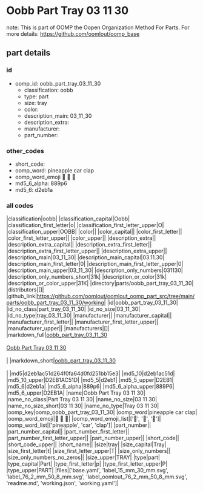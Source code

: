 # Oobb Part Tray 03 11 30  

note: This is part of OOMP the Oopen Organization Method For Parts. For more details: https://github.com/oomlout/oomp_base

##  part details





### id
* oomp_id: oobb_part_tray_03_11_30
  * classification: oobb
  * type: part
  * size: tray
  * color: 
  * description_main: 03_11_30
  * description_extra: 
  * manufacturer: 
  * part_number: 

### other_codes
* short_code: 
* oomp_word: pineapple car clap
* oomp_word_emoji :pineapple: :car: :clap:
* md5_6_alpha: 889p6
* md5_6: d2eb1a

### all codes 
|classification|oobb|
|classification_capital|Oobb|
|classification_first_letter|o|
|classification_first_letter_upper|O|
|classification_upper|OOBB|
|color||
|color_capital||
|color_first_letter||
|color_first_letter_upper||
|color_upper||
|description_extra||
|description_extra_capital||
|description_extra_first_letter||
|description_extra_first_letter_upper||
|description_extra_upper||
|description_main|03_11_30|
|description_main_capital|03.11.30|
|description_main_first_letter|0|
|description_main_first_letter_upper|0|
|description_main_upper|03_11_30|
|description_only_numbers|031130|
|description_only_numbers_short|31k|
|description_or_color|31k|
|description_or_color_upper|31K|
|directory|parts/oobb_part_tray_03_11_30|
|distributors|[]|
|github_link|https://github.com/oomlout/oomlout_oomp_part_src/tree/main/parts/oobb_part_tray_03_11_30/working|
|id|oobb_part_tray_03_11_30|
|id_no_class|part_tray_03_11_30|
|id_no_size|03_11_30|
|id_no_type|tray_03_11_30|
|manufacturer||
|manufacturer_capital||
|manufacturer_first_letter||
|manufacturer_first_letter_upper||
|manufacturer_upper||
|manufacturers|[]|
|markdown_full|[oobb_part_tray_03_11_30](https://github.com/oomlout/oomlout_oomp_part_src/tree/main/parts/oobb_part_tray_03_11_30/working)<br>[](https://github.com/oomlout/oomlout_oomp_part_src/tree/main/parts/oobb_part_tray_03_11_30/working)<br>[Oobb Part Tray 03 11 30](https://github.com/oomlout/oomlout_oomp_part_src/tree/main/parts/oobb_part_tray_03_11_30/working)<br><br>|
|markdown_short|[oobb_part_tray_03_11_30](https://github.com/oomlout/oomlout_oomp_part_src/tree/main/parts/oobb_part_tray_03_11_30/working)<br><br>|
|md5|d2eb1ac51d264f0fa64d0fd251bb15e3|
|md5_10|d2eb1ac51d|
|md5_10_upper|D2EB1AC51D|
|md5_5|d2eb1|
|md5_5_upper|D2EB1|
|md5_6|d2eb1a|
|md5_6_alpha|889p6|
|md5_6_alpha_upper|889P6|
|md5_6_upper|D2EB1A|
|name|Oobb Part Tray 03 11 30|
|name_no_class|Part Tray 03 11 30|
|name_no_size|03 11 30|
|name_no_size_short|03 11 30|
|name_no_type|Tray 03 11 30|
|oomp_key|oomp_oobb_part_tray_03_11_30|
|oomp_word|pineapple car clap|
|oomp_word_emoji|:pineapple: :car: :clap:|
|oomp_word_emoji_list|[':pineapple:', ':car:', ':clap:']|
|oomp_word_list|['pineapple', 'car', 'clap']|
|part_number||
|part_number_capital||
|part_number_first_letter||
|part_number_first_letter_upper||
|part_number_upper||
|short_code||
|short_code_upper||
|short_name||
|size|tray|
|size_capital|Tray|
|size_first_letter|t|
|size_first_letter_upper|T|
|size_only_numbers||
|size_only_numbers_no_zeros||
|size_upper|TRAY|
|type|part|
|type_capital|Part|
|type_first_letter|p|
|type_first_letter_upper|P|
|type_upper|PART|
|files|['base.yaml', 'label_15_mm_30_mm.svg', 'label_76_2_mm_50_8_mm.svg', 'label_oomlout_76_2_mm_50_8_mm.svg', 'readme.md', 'working.json', 'working.yaml']|
